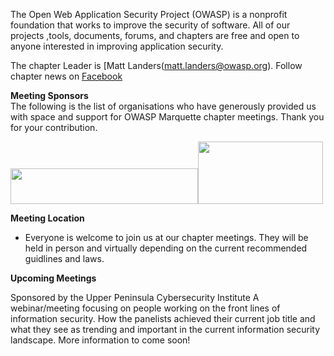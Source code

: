 
The Open Web Application Security Project (OWASP) is a nonprofit foundation that works to improve the security of software. All of our projects ,tools, documents, forums, and chapters are free and open to anyone interested in improving application security. 

The chapter Leader is  [Matt Landers(matt.landers@owasp.org). Follow chapter news on  [Facebook](https://www.facebook.com/groups/422772788346937)

<b>Meeting Sponsors</b><br>
The following is the list of organisations who have generously provided us with space and support for OWASP Marquette chapter meetings.
Thank you for your contribution.


<img src="https://lucidcoast.com/wp-content/uploads/2020/01/lucid-coast-logo-blue-gradient-small.png" width="300" height="57"><img src="https://www.nmu.edu/continuingeducation/sites/DrupalContinuingEducation/files/UserFiles/Pictures/UPCI/CSI_Logo_Neon_LightBackground.jpg" width="200" height="100">



<b>Meeting Location</b><br>
- Everyone is welcome to join us at our chapter meetings.  They will be held in person and virtually depending on the current recommended guidlines and laws.


<b>Upcoming Meetings</b><br>

Sponsored by the Upper Peninsula Cybersecurity Institute
A webinar/meeting focusing on people working on the front lines of information security.  How the panelists achieved their current job title and what they see as trending and important in the current information security landscape.
More information to come soon!
